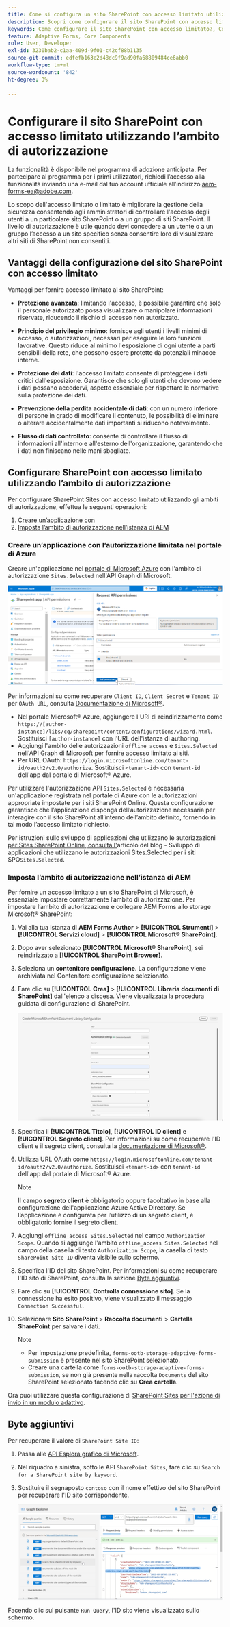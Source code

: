 ```yaml
---
title: Come si configura un sito SharePoint con accesso limitato utilizzando l’ambito di autorizzazione?
description: Scopri come configurare il sito SharePoint con accesso limitato utilizzando l’ambito di autorizzazione.
keywords: Come configurare il sito SharePoint con accesso limitato?, Configurare SharePoint con accesso limitato, Utilizzare l'ambito di autorizzazione per limitare l'accesso al sito SharePoint.
feature: Adaptive Forms, Core Components
role: User, Developer
exl-id: 3230bab2-c1aa-409d-9f01-c42cf88b1135
source-git-commit: edfefb163e2d48dc9f9ad90fa68809484ce6abb0
workflow-type: tm+mt
source-wordcount: '842'
ht-degree: 3%

---
```


# Configurare il sito SharePoint con accesso limitato utilizzando l’ambito di autorizzazione

<span class="preview"> La funzionalità è disponibile nel programma di adozione anticipata. Per partecipare al programma per i primi utilizzatori, richiedi l’accesso alla funzionalità inviando una e-mail dal tuo account ufficiale all’indirizzo aem-forms-ea@adobe.com. </span>

Lo scopo dell&#39;accesso limitato o limitato è migliorare la gestione della sicurezza consentendo agli amministratori di controllare l&#39;accesso degli utenti a un particolare sito SharePoint o a un gruppo di siti SharePoint. Il livello di autorizzazione è utile quando devi concedere a un utente o a un gruppo l’accesso a un sito specifico senza consentire loro di visualizzare altri siti di SharePoint non consentiti.

## Vantaggi della configurazione del sito SharePoint con accesso limitato

Vantaggi per fornire accesso limitato al sito SharePoint:

* **Protezione avanzata**: limitando l&#39;accesso, è possibile garantire che solo il personale autorizzato possa visualizzare o manipolare informazioni riservate, riducendo il rischio di accesso non autorizzato.

* **Principio del privilegio minimo**: fornisce agli utenti i livelli minimi di accesso, o autorizzazioni, necessari per eseguire le loro funzioni lavorative. Questo riduce al minimo l&#39;esposizione di ogni utente a parti sensibili della rete, che possono essere protette da potenziali minacce interne.

* **Protezione dei dati**: l&#39;accesso limitato consente di proteggere i dati critici dall&#39;esposizione. Garantisce che solo gli utenti che devono vedere i dati possano accedervi, aspetto essenziale per rispettare le normative sulla protezione dei dati.

* **Prevenzione della perdita accidentale di dati**: con un numero inferiore di persone in grado di modificare il contenuto, le possibilità di eliminare o alterare accidentalmente dati importanti si riducono notevolmente.

* **Flusso di dati controllato**: consente di controllare il flusso di informazioni all&#39;interno e all&#39;esterno dell&#39;organizzazione, garantendo che i dati non finiscano nelle mani sbagliate.

## Configurare SharePoint con accesso limitato utilizzando l’ambito di autorizzazione

Per configurare SharePoint Sites con accesso limitato utilizzando gli ambiti di autorizzazione, effettua le seguenti operazioni:

1. [Creare un’applicazione con ](#create-an-application-with-the-limited-permission-in-the-azure-portal)
1. [Imposta l’ambito di autorizzazione nell’istanza di AEM](#set-the-authorization-scope-at-aem-instance)

### Creare un’applicazione con l’autorizzazione limitata nel portale di Azure

Creare un&#39;applicazione nel [portale di Microsoft Azure](https://portal.azure.com/#home) con l&#39;ambito di autorizzazione `Sites.Selected` nell&#39;API Graph di Microsoft.

![Sito SharePoint selezionato](/help/forms/assets/sharepoint-selected-site.png)

Per informazioni su come recuperare `Client ID`, `Client Secret` e `Tenant ID` per `OAuth URL`, consulta [Documentazione di Microsoft®](https://learn.microsoft.com/en-us/graph/auth-register-app-v2).
* Nel portale Microsoft® Azure, aggiungere l&#39;URI di reindirizzamento come `https://[author-instance]/libs/cq/sharepoint/content/configurations/wizard.html`. Sostituisci `[author-instance]` con l&#39;URL dell&#39;istanza di authoring.
* Aggiungi l&#39;ambito delle autorizzazioni `offline_access` e `Sites.Selected` nell&#39;API Graph di Microsoft per fornire accesso limitato ai siti.
* Per URL OAuth: `https://login.microsoftonline.com/tenant-id/oauth2/v2.0/authorize`. Sostituisci `<tenant-id>` con `tenant-id` dell&#39;app dal portale di Microsoft® Azure.

Per utilizzare l&#39;autorizzazione API `Sites.Selected` è necessaria un&#39;applicazione registrata nel portale di Azure con le autorizzazioni appropriate impostate per i siti SharePoint Online. Questa configurazione garantisce che l’applicazione disponga dell’autorizzazione necessaria per interagire con il sito SharePoint all’interno dell’ambito definito, fornendo in tal modo l’accesso limitato richiesto.

Per istruzioni sullo sviluppo di applicazioni che utilizzano le autorizzazioni [ per Sites SharePoint Online, consulta l&#39;](https://techcommunity.microsoft.com/t5/microsoft-sharepoint-blog/develop-applications-that-use-sites-selected-permissions-for-spo/ba-p/3790476)articolo del blog - Sviluppo di applicazioni che utilizzano le autorizzazioni Sites.Selected per i siti SPO`Sites.Selected`.

### Imposta l’ambito di autorizzazione nell’istanza di AEM

Per fornire un accesso limitato a un sito SharePoint di Microsoft, è essenziale impostare correttamente l’ambito di autorizzazione. Per impostare l’ambito di autorizzazione e collegare AEM Forms allo storage Microsoft® SharePoint:

1. Vai alla tua istanza di **AEM Forms Author** > **[!UICONTROL Strumenti]** > **[!UICONTROL Servizi cloud]** > **[!UICONTROL Microsoft® SharePoint]**.
1. Dopo aver selezionato **[!UICONTROL Microsoft® SharePoint]**, sei reindirizzato a **[!UICONTROL SharePoint Browser]**.
1. Seleziona un **contenitore configurazione**. La configurazione viene archiviata nel Contenitore configurazione selezionato.
1. Fare clic su **[!UICONTROL Crea]** > **[!UICONTROL Libreria documenti di SharePoint]** dall&#39;elenco a discesa. Viene visualizzata la procedura guidata di configurazione di SharePoint.

   ![Accesso sito limitato SharePoint](/help/forms/assets/sharepoint-doc-library-limited-scopes.png)

1. Specifica il **[!UICONTROL Titolo]**, **[!UICONTROL ID client]** e **[!UICONTROL Segreto client]**. Per informazioni su come recuperare l&#39;ID client e il segreto client, consulta la [documentazione di Microsoft®](https://learn.microsoft.com/en-us/graph/auth-register-app-v2).

1. Utilizza URL OAuth come `https://login.microsoftonline.com/tenant-id/oauth2/v2.0/authorize`. Sostituisci `<tenant-id>` con `tenant-id` dell&#39;app dal portale di Microsoft® Azure.

   >[!NOTE]
   >
   > Il campo **segreto client** è obbligatorio oppure facoltativo in base alla configurazione dell&#39;applicazione Azure Active Directory. Se l’applicazione è configurata per l’utilizzo di un segreto client, è obbligatorio fornire il segreto client.

1. Aggiungi `offline_access Sites.Selected` nel campo `Authorization Scope`. Quando si aggiunge l&#39;ambito `offline_access Sites.Selected` nel campo della casella di testo `Authorization Scope`, la casella di testo `SharePoint Site ID` diventa visibile sullo schermo.

1. Specifica l&#39;ID del sito SharePoint. Per informazioni su come recuperare l&#39;ID sito di SharePoint, consulta la sezione [Byte aggiuntivi](#extra-bytes).

1. Fare clic su **[!UICONTROL Controlla connessione sito]**. Se la connessione ha esito positivo, viene visualizzato il messaggio `Connection Successful`.

1. Selezionare **Sito SharePoint** > **Raccolta documenti** > **Cartella SharePoint** per salvare i dati.

   >[!NOTE]
   >
   >* Per impostazione predefinita, `forms-ootb-storage-adaptive-forms-submission` è presente nel sito SharePoint selezionato.
   >* Creare una cartella come `forms-ootb-storage-adaptive-forms-submission`, se non già presente nella raccolta `Documents` del sito SharePoint selezionato facendo clic su **Crea cartella**.

Ora puoi utilizzare questa configurazione di [SharePoint Sites per l&#39;azione di invio in un modulo adattivo](/help/forms/configure-submit-action-sharepoint.md#use-sharepoint-document-library-configuration-in-an-adaptive-form-use-sharepoint-configuartion-in-af).

## Byte aggiuntivi

Per recuperare il valore di `SharePoint Site ID`:
1. Passa alle [API Esplora grafico di Microsoft](https://developer.microsoft.com/en-us/graph/graph-explorer).
1. Nel riquadro a sinistra, sotto le API `SharePoint Sites`, fare clic su `Search for a SharePoint site by keyword`.
1. Sostituire il segnaposto `contoso` con il nome effettivo del sito SharePoint per recuperare l&#39;ID sito corrispondente.

   ![ID raccolta documenti di SharePoint](/help/forms/assets/sharepoint-site-id.png)

Facendo clic sul pulsante `Run Query`, l&#39;ID sito viene visualizzato sullo schermo.

